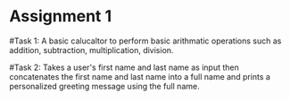 # Assignment 1

#Task 1:
A basic calucaltor to perform basic arithmatic operations such as addition, subtraction, multiplication, division.

#Task 2:
Takes a user's first name and last name as input then concatenates the first name and last name into a full name and prints a personalized greeting message using the full name.
